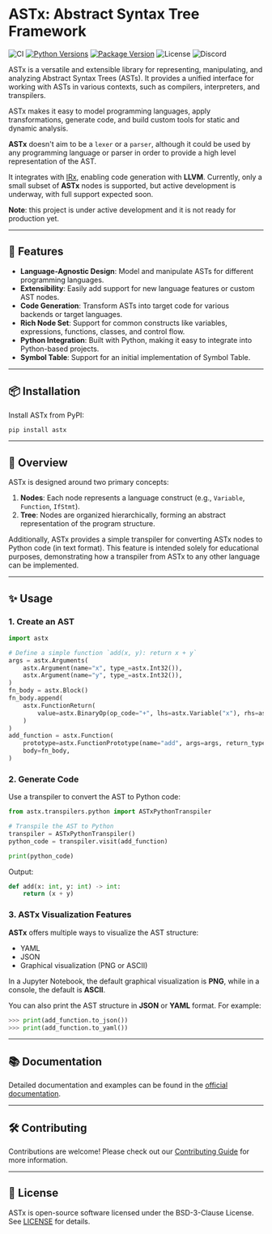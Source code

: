 # ASTx: Abstract Syntax Tree Framework

![CI](https://img.shields.io/github/actions/workflow/status/arxlang/astx/main.yaml?logo=github&label=CI)
[![Python Versions](https://img.shields.io/pypi/pyversions/astx)](https://pypi.org/project/astx/)
[![Package Version](https://img.shields.io/pypi/v/astx?color=blue)](https://pypi.org/project/astx/)
![License](https://img.shields.io/pypi/l/astx?color=blue)
![Discord](https://img.shields.io/discord/966124290464428042/966125882773233696?logo=discord&color=blue)

ASTx is a versatile and extensible library for representing, manipulating, and
analyzing Abstract Syntax Trees (ASTs). It provides a unified interface for
working with ASTs in various contexts, such as compilers, interpreters, and
transpilers.

ASTx makes it easy to model programming languages, apply transformations,
generate code, and build custom tools for static and dynamic analysis.

**ASTx** doesn't aim to be a `lexer` or a `parser`, although it could be used by
any programming language or parser in order to provide a high level
representation of the AST.

It integrates with [IRx](https://github.com/arxlang/irx), enabling code
generation with **LLVM**. Currently, only a small subset of **ASTx** nodes is
supported, but active development is underway, with full support expected soon.

**Note**: this project is under active development and it is not ready for
production yet.

---

## 🚀 Features

- **Language-Agnostic Design**: Model and manipulate ASTs for different
  programming languages.
- **Extensibility**: Easily add support for new language features or custom AST
  nodes.
- **Code Generation**: Transform ASTs into target code for various backends or
  target languages.
- **Rich Node Set**: Support for common constructs like variables, expressions,
  functions, classes, and control flow.
- **Python Integration**: Built with Python, making it easy to integrate into
  Python-based projects.
- **Symbol Table**: Support for an initial implementation of Symbol Table.

---

## 📦 Installation

Install ASTx from PyPI:

```bash
pip install astx
```

---

## 📖 Overview

ASTx is designed around two primary concepts:

1. **Nodes**: Each node represents a language construct (e.g., `Variable`,
   `Function`, `IfStmt`).
2. **Tree**: Nodes are organized hierarchically, forming an abstract
   representation of the program structure.

Additionally, ASTx provides a simple transpiler for converting ASTx nodes to
Python code (in text format). This feature is intended solely for educational
purposes, demonstrating how a transpiler from ASTx to any other language can be
implemented.

---

## ✨ Usage

### 1. Create an AST

```python
import astx

# Define a simple function `add(x, y): return x + y`
args = astx.Arguments(
    astx.Argument(name="x", type_=astx.Int32()),
    astx.Argument(name="y", type_=astx.Int32()),
)
fn_body = astx.Block()
fn_body.append(
    astx.FunctionReturn(
        value=astx.BinaryOp(op_code="+", lhs=astx.Variable("x"), rhs=astx.Variable("y"))
    )
)
add_function = astx.Function(
    prototype=astx.FunctionPrototype(name="add", args=args, return_type=astx.Int32),
    body=fn_body,
)
```

### 2. Generate Code

Use a transpiler to convert the AST to Python code:

```python
from astx.transpilers.python import ASTxPythonTranspiler

# Transpile the AST to Python
transpiler = ASTxPythonTranspiler()
python_code = transpiler.visit(add_function)

print(python_code)
```

Output:

```python
def add(x: int, y: int) -> int:
    return (x + y)
```

### 3. ASTx Visualization Features

**ASTx** offers multiple ways to visualize the AST structure:

- YAML
- JSON
- Graphical visualization (PNG or ASCII)

In a Jupyter Notebook, the default graphical visualization is **PNG**, while in
a console, the default is **ASCII**.

You can also print the AST structure in **JSON** or **YAML** format. For
example:

```python
>>> print(add_function.to_json())
>>> print(add_function.to_yaml())
```

---

## 📚 Documentation

Detailed documentation and examples can be found in the
[official documentation](https://arxlang.github.io/astx).

---

## 🛠️ Contributing

Contributions are welcome! Please check out our
[Contributing Guide](https://astx.arxlang.org/contributing/) for more
information.

---

## 📝 License

ASTx is open-source software licensed under the BSD-3-Clause License. See
[LICENSE](LICENSE) for details.
